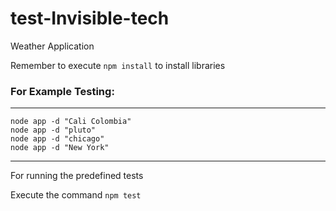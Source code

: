 # test-Invisible-tech
Weather Application 

Remember to execute ```npm install``` to install libraries

### For Example Testing:
-------------------------------------
    node app -d "Cali Colombia"
    node app -d "pluto"
    node app -d "chicago"
    node app -d "New York"
-------------------------------------


For running the predefined tests

Execute the command ```npm test``` 
